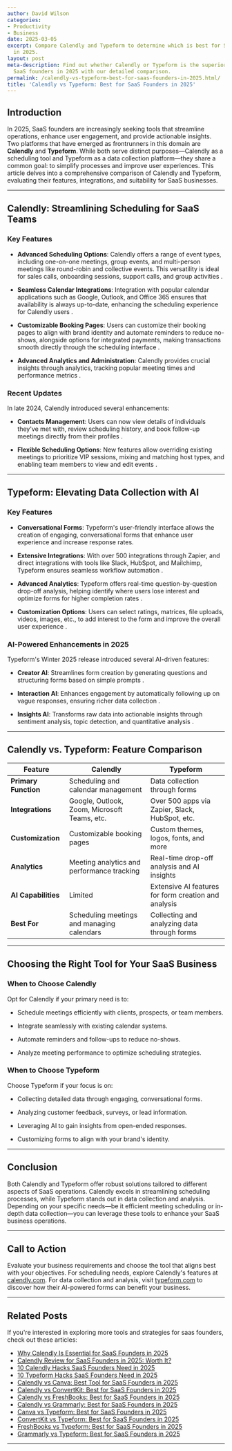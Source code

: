 ```yaml
---
author: David Wilson
categories:
- Productivity
- Business
date: 2025-03-05
excerpt: Compare Calendly and Typeform to determine which is best for SaaS founders
  in 2025.
layout: post
meta-description: Find out whether Calendly or Typeform is the superior choice for
  SaaS founders in 2025 with our detailed comparison.
permalink: /calendly-vs-typeform-best-for-saas-founders-in-2025.html/
title: 'Calendly vs Typeform: Best for SaaS Founders in 2025'
---
```


## Introduction

In 2025, SaaS founders are increasingly seeking tools that streamline operations, enhance user engagement, and provide actionable insights. Two platforms that have emerged as frontrunners in this domain are **Calendly** and **Typeform**. While both serve distinct purposes—Calendly as a scheduling tool and Typeform as a data collection platform—they share a common goal: to simplify processes and improve user experiences. This article delves into a comprehensive comparison of Calendly and Typeform, evaluating their features, integrations, and suitability for SaaS businesses.

---

## Calendly: Streamlining Scheduling for SaaS Teams

### Key Features

- **Advanced Scheduling Options**: Calendly offers a range of event types, including one-on-one meetings, group events, and multi-person meetings like round-robin and collective events. This versatility is ideal for sales calls, onboarding sessions, support calls, and group activities .

- **Seamless Calendar Integrations**: Integration with popular calendar applications such as Google, Outlook, and Office 365 ensures that availability is always up-to-date, enhancing the scheduling experience for Calendly users .

- **Customizable Booking Pages**: Users can customize their booking pages to align with brand identity and automate reminders to reduce no-shows, alongside options for integrated payments, making transactions smooth directly through the scheduling interface .

- **Advanced Analytics and Administration**: Calendly provides crucial insights through analytics, tracking popular meeting times and performance metrics .

### Recent Updates

In late 2024, Calendly introduced several enhancements:

- **Contacts Management**: Users can now view details of individuals they've met with, review scheduling history, and book follow-up meetings directly from their profiles .

- **Flexible Scheduling Options**: New features allow overriding existing meetings to prioritize VIP sessions, mixing and matching host types, and enabling team members to view and edit events .

---

## Typeform: Elevating Data Collection with AI

### Key Features

- **Conversational Forms**: Typeform's user-friendly interface allows the creation of engaging, conversational forms that enhance user experience and increase response rates.

- **Extensive Integrations**: With over 500 integrations through Zapier, and direct integrations with tools like Slack, HubSpot, and Mailchimp, Typeform ensures seamless workflow automation .

- **Advanced Analytics**: Typeform offers real-time question-by-question drop-off analysis, helping identify where users lose interest and optimize forms for higher completion rates .

- **Customization Options**: Users can select ratings, matrices, file uploads, videos, images, etc., to add interest to the form and improve the overall user experience .

### AI-Powered Enhancements in 2025

Typeform's Winter 2025 release introduced several AI-driven features:

- **Creator AI**: Streamlines form creation by generating questions and structuring forms based on simple prompts .

- **Interaction AI**: Enhances engagement by automatically following up on vague responses, ensuring richer data collection .

- **Insights AI**: Transforms raw data into actionable insights through sentiment analysis, topic detection, and quantitative analysis .

---

## Calendly vs. Typeform: Feature Comparison

| Feature              | Calendly                                         | Typeform                                         |
|----------------------|-------------------------------------------------|-------------------------------------------------|
| **Primary Function** | Scheduling and calendar management              | Data collection through forms                   |
| **Integrations**     | Google, Outlook, Zoom, Microsoft Teams, etc.    | Over 500 apps via Zapier, Slack, HubSpot, etc.  |
| **Customization**    | Customizable booking pages                      | Custom themes, logos, fonts, and more          |
| **Analytics**        | Meeting analytics and performance tracking      | Real-time drop-off analysis and AI insights    |
| **AI Capabilities**  | Limited                                         | Extensive AI features for form creation and analysis |
| **Best For**         | Scheduling meetings and managing calendars      | Collecting and analyzing data through forms    |

---

## Choosing the Right Tool for Your SaaS Business

### When to Choose Calendly

Opt for Calendly if your primary need is to:

- Schedule meetings efficiently with clients, prospects, or team members.

- Integrate seamlessly with existing calendar systems.

- Automate reminders and follow-ups to reduce no-shows.

- Analyze meeting performance to optimize scheduling strategies.

### When to Choose Typeform

Choose Typeform if your focus is on:

- Collecting detailed data through engaging, conversational forms.

- Analyzing customer feedback, surveys, or lead information.

- Leveraging AI to gain insights from open-ended responses.

- Customizing forms to align with your brand's identity.

---

## Conclusion

Both Calendly and Typeform offer robust solutions tailored to different aspects of SaaS operations. Calendly excels in streamlining scheduling processes, while Typeform stands out in data collection and analysis. Depending on your specific needs—be it efficient meeting scheduling or in-depth data collection—you can leverage these tools to enhance your SaaS business operations.

---

## Call to Action

Evaluate your business requirements and choose the tool that aligns best with your objectives. For scheduling needs, explore Calendly's features at [calendly.com](https://calendly.com). For data collection and analysis, visit [typeform.com](https://www.typeform.com) to discover how their AI-powered forms can benefit your business.

---

## Related Posts
If you're interested in exploring more tools and strategies for saas founders, check out these articles:
- [Why Calendly Is Essential for SaaS Founders in 2025](/why-calendly-is-essential-for-saas-founders-in-2025.html/)
- [Calendly Review for SaaS Founders in 2025: Worth It?](/calendly-review-for-saas-founders-in-2025-worth-it.html/)
- [10 Calendly Hacks SaaS Founders Need in 2025](/10-calendly-hacks-saas-founders-need-in-2025.html/)
- [10 Typeform Hacks SaaS Founders Need in 2025](/10-typeform-hacks-saas-founders-need-in-2025.html/)
- [Calendly vs Canva: Best Tool for SaaS Founders in 2025](/calendly-vs-canva-best-tool-for-saas-founders-in-2025.html/)
- [Calendly vs ConvertKit: Best for SaaS Founders in 2025](/calendly-vs-convertkit-best-for-saas-founders-in-2025.html/)
- [Calendly vs FreshBooks: Best for SaaS Founders in 2025](/calendly-vs-freshbooks-best-for-saas-founders-in-2025.html/)
- [Calendly vs Grammarly: Best for SaaS Founders in 2025](/calendly-vs-grammarly-best-for-saas-founders-in-2025.html/)
- [Canva vs Typeform: Best for SaaS Founders in 2025](/canva-vs-typeform-best-for-saas-founders-in-2025.html/)
- [ConvertKit vs Typeform: Best for SaaS Founders in 2025](/convertkit-vs-typeform-best-for-saas-founders-in-2025.html/)
- [FreshBooks vs Typeform: Best for SaaS Founders in 2025](/freshbooks-vs-typeform-best-for-saas-founders-in-2025.html/)
- [Grammarly vs Typeform: Best for SaaS Founders in 2025](/grammarly-vs-typeform-best-for-saas-founders-in-2025.html/)
---
